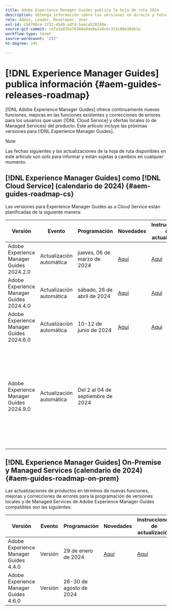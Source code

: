 ```yaml
---
title: Adobe Experience Manager Guides publica la hoja de ruta 2024
description: Obtenga información sobre las versiones en directo y futuras de Adobe Experience Manager Guides local y Adobe Experience Manager Guides as a Cloud Service
role: Admin, Leader, Developer, User
exl-id: cb6709ce-2732-45d0-adfd-5aeca520240e
source-git-commit: cefa1e87ba70308a9da9e2a8c6c352c00e38db1a
workflow-type: tm+mt
source-wordcount: '257'
ht-degree: 24%

---
```


# [!DNL Experience Manager Guides] publica información {#aem-guides-releases-roadmap}

[!DNL Adobe Experience Manager Guides] ofrece continuamente nuevas funciones, mejoras en las funciones existentes y correcciones de errores para los usuarios que usan [!DNL Cloud Service] y ofertas locales (o de Managed Services) del producto. Este artículo incluye las próximas versiones para [!DNL Experience Manager Guides].

>[!NOTE]
>
>Las fechas siguientes y las actualizaciones de la hoja de ruta disponibles en este artículo son solo para informar y están sujetas a cambios en cualquier momento.

## [!DNL Experience Manager Guides] como [!DNL Cloud Service] (calendario de 2024) {#aem-guides-roadmap-cs}

Las versiones para Experience Manager Guides as a Cloud Service están planificadas de la siguiente manera:

| Versión | Evento | Programación | Novedades | Instrucciones de actualización | Problemas solucionados | Estado |
|---|---|---|---|---|---|---|
| Adobe Experience Manager Guides 2024.2.0 | Actualización automática | jueves, 06 de marzo de 2024 | [Aquí](whats-new-2024-2-0.md) | [Aquí](upgrade-instructions-2024-2-0.md) | [Aquí](fixed-issues-2024-2-0.md) | Actualizado |
| Adobe Experience Manager Guides 2024.4.0 | Actualización automática | sábado, 26 de abril de 2024 | [Aquí](whats-new-2024-04-0.md) | [Aquí](upgrade-instructions-2024-04-0.md) | [Aquí](fixed-issues-2024-04-0.md) | Actualizado |
| Adobe Experience Manager Guides 2024.6.0 | Actualización automática | 10-12 de junio de 2024 | [Aquí](whats-new-2024-06-0.md) | [Aquí](upgrade-instructions-2024-06-0.md) | [Aquí](fixed-issues-2024-06-0.md) | Actualizado |
| Adobe Experience Manager Guides 2024.9.0 | Actualización automática | Del 2 al 04 de septiembre de 2024 |  |  |  | Para garantizar la mejor experiencia, vamos a trasladar esta versión al siguiente ciclo, ya que hemos identificado un showstopper. En breve compartiremos la fecha de lanzamiento actualizada. |

## [!DNL Experience Manager Guides] On-Premise y Managed Services (calendario de 2024) {#aem-guides-roadmap-on-prem}

Las actualizaciones de productos en términos de nuevas funciones, mejoras y correcciones de errores para la programación de versiones locales y de Managed Services de Adobe Experience Manager Guides compatibles son las siguientes:

| Versión | Evento | Programación | Novedades | Instrucciones de actualización | Estado |
|---|---|---|---|---|---|
| Adobe Experience Manager Guides 4.4.0 | Versión | 29 de enero de 2024 | [Aquí](whats-new-4-4.md) | [Aquí](upgrade-instructions-4-4.md) | Publicado |
| Adobe Experience Manager Guides 4.6.0 | Versión | 26-30 de agosto de 2024 |  |  | Público destinatario |
